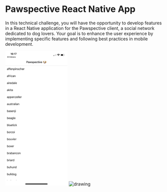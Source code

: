# Pawspective React Native App

In this technical challenge, you will have the opportunity to develop features in a React Native application for the Pawspective client, a social network dedicated to dog lovers. Your goal is to enhance the user experience by implementing specific features and following best practices in mobile development.

<p float="left">
<img src="screenshots/ACLReactNativeChallenge1.PNG" alt="drawing" width="200"/>
<img src="screenshots/ACLReactNativeChallenge2.PNG" alt="drawing" width="200"/>
</p>